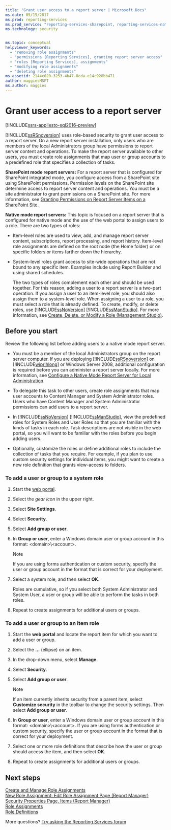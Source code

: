 ```yaml
---
title: "Grant user access to a report server | Microsoft Docs"
ms.date: 05/15/2017
ms.prod: reporting-services
ms.prod_service: "reporting-services-sharepoint, reporting-services-native"
ms.technology: security


ms.topic: conceptual
helpviewer_keywords: 
  - "removing role assignments"
  - "permissions [Reporting Services], granting report server access"
  - "roles [Reporting Services], assignments"
  - "modifying role assignments"
  - "deleting role assignments"
ms.assetid: 2144c020-3253-4b47-8cda-e14c928bb471
author: maggiesMSFT
ms.author: maggies
---
```

# Grant user access to a report server

[!INCLUDE[ssrs-appliesto-sql2016-preview](../../includes/ssrs-appliesto-sql2016-preview.md)]

[!INCLUDE[ssRSnoversion](../../includes/ssrsnoversion-md.md)] uses role-based security to grant user access to a report server. On a new report server installation, only users who are members of the local Administrators group have permissions to report server content and operations. To make the report server available to other users, you must create role assignments that map  user or group accounts to a predefined role that specifies a collection of tasks.

 **SharePoint mode report servers:** For a report server that is configured for SharePoint integrated mode, you configure access from a SharePoint site using SharePoint permissions. Permission levels on the SharePoint site determine access to report server content and operations. You must be a site administrator to grant permissions on a SharePoint site. For more information, see [Granting Permissions on Report Server Items on a SharePoint Site](../../reporting-services/security/granting-permissions-on-report-server-items-on-a-sharepoint-site.md).

 **Native mode report servers:** This topic is focused on a report server that is configured for native mode and the use of the web portal to assign users to a role. There are two types of roles:

- Item-level roles are used to view, add, and manage report server content, subscriptions, report processing, and report history. Item-level role assignments are defined on the root node (the Home folder) or on specific folders or items farther down the hierarchy.

- System-level roles grant access to site-wide operations that are not bound to any specific item. Examples include using Report Builder and using shared schedules.

    The two types of roles complement each other and should be used together. For this reason, adding a user to a report server is a two-part operation. If you assign a user to an item-level role, you should also assign them to a system-level role. When assigning a user to a role, you must select a role that is already defined. To create, modify, or delete roles, use [!INCLUDE[ssNoVersion](../../includes/ssnoversion-md.md)] [!INCLUDE[ssManStudio](../../includes/ssmanstudio-md.md)]. For more information, see [Create, Delete, or Modify a Role &#40;Management Studio&#41;](../../reporting-services/security/role-definitions-create-delete-or-modify.md).

## Before you start

Review the following list before adding users to a native mode report server.

- You must be a member of the local Administrators group on the report server computer. If you are deploying [!INCLUDE[ssRSnoversion](../../includes/ssrsnoversion-md.md)] on [!INCLUDE[wiprlhlong](../../includes/wiprlhlong-md.md)] or Windows Server 2008, additional configuration is required before you can administer a report server locally. For more information, see [Configure a Native Mode Report Server for Local Administration](../../reporting-services/report-server/configure-a-native-mode-report-server-for-local-administration-ssrs.md).

- To delegate this task to other users, create role assignments that map user accounts to Content Manager and System Administrator roles. Users who have Content Manager and System Administrator permissions can add users to a report server.

- In [!INCLUDE[ssNoVersion](../../includes/ssnoversion-md.md)] [!INCLUDE[ssManStudio](../../includes/ssmanstudio-md.md)], view the predefined roles for System Roles and User Roles so that you are familiar with the kinds of tasks in each role. Task descriptions are not visible in the web portal, so you will want to be familiar with the roles before you begin adding users.

- Optionally, customize the roles or define additional roles to include the collection of tasks that you require. For example, if you plan to use custom security settings for individual items, you might want to create a new role definition that grants view-access to folders.

### To add a user or group to a system role

1. Start the [web portal](../web-portal-ssrs-native-mode.md).

2. Select the *gear icon* in the upper right.

3. Select **Site Settings**.

4. Select **Security**.

5. Select **Add group or user**.

6. In **Group or user**, enter a Windows domain user or group account in this format: \<domain>\\<account\>. 

    > [!NOTE]
    > If you are using forms authentication or custom security, specify the user or group account in the format that is correct for your deployment.

7. Select a system role, and then select **OK**.

    Roles are cumulative, so if you select both System Administrator and System User, a user or group will be able to perform the tasks in both roles.

8. Repeat to create assignments for additional users or groups.

### To add a user or group to an item role

1. Start the **web portal** and locate the report item for which you want to add a user or group.

2. Select the **...** (ellipse) on an item.

3. In the drop-down menu, select **Manage**.

4. Select **Security**.

5. Select **Add group or user**.

    > [!NOTE]
    > If an item currently inherits security from a parent item, select **Customize security** in the toolbar to change the security settings. Then select **Add group or user**.

6. In **Group or user**, enter a Windows domain user or group account in this format: \<domain>\\<account\>. If you are using forms authentication or custom security, specify the user or group account in the format that is correct for your deployment.

7. Select one or more role definitions that describe how the user or group should access the item, and then select **OK**.

8. Repeat to create assignments for additional users or groups.

## Next steps

[Create and Manage Role Assignments](../../reporting-services/security/create-and-manage-role-assignments.md)   
[New Role Assignment: Edit Role Assignment Page &#40;Report Manager&#41;](https://msdn.microsoft.com/library/3319ced0-4b86-42af-b18d-da41a625113c)   
[Security Properties Page, Items &#40;Report Manager&#41;](https://msdn.microsoft.com/library/351b8503-354f-4b1b-a7ac-f1245d978da0)   
[Role Assignments](../../reporting-services/security/role-assignments.md)   
[Role Definitions](../../reporting-services/security/role-definitions.md)  

More questions? [Try asking the Reporting Services forum](https://go.microsoft.com/fwlink/?LinkId=620231)
